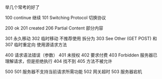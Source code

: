 举几个常考的好了

100 continue 继续
101 Switching Protocol 切换协议


200 ok
201 created 
206 Partial Content 部分内容

301 永久移动
302 临时移动 不推荐使用 拆分为 303 See Other (GET POST)   和 307 临时重定向 使用源请求方法

400 请求语法错误（参数）
401 未授权
402 要求付费
403 Forbidden 服务器已理解请求，但是拒绝执行
404 找不到
405 方法不被允许


500 
501 服务器不支持当前请求所需功能
502 网关超时
503 服务器宕机